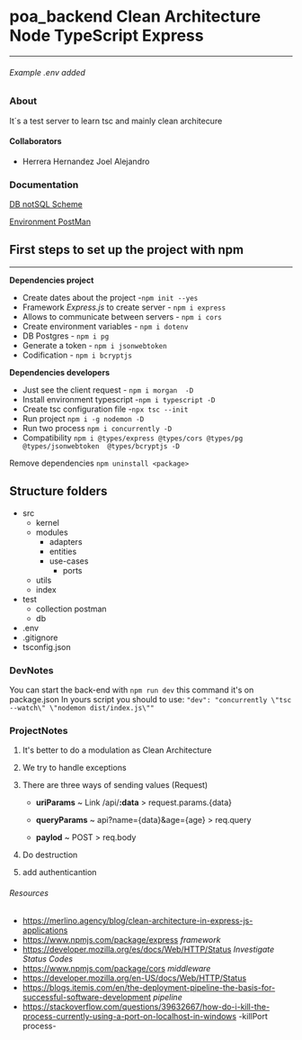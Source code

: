 # poa_backend Clean Architecture Node TypeScript Express

---

###### Example .env added

### About 

It´s a test server to learn tsc and mainly clean architecure

#### Collaborators

- Herrera Hernandez Joel Alejandro

### Documentation

[DB notSQL Scheme]() 

[Environment PostMan]()

## First steps to set up the project with npm 

---



**Dependencies project**

  + Create dates about the project -`npm init --yes`
  + Framework _Express.js_ to create server - `npm i express`
  + Allows to communicate between servers - `npm i cors`
  + Create environment variables - `npm i dotenv`
  + DB Postgres - `npm i pg`
  + Generate a token - `npm i jsonwebtoken`
  + Codification - `npm i bcryptjs`

  **Dependencies developers**

 + Just see the client request  - `npm i morgan  -D`
 + Install environment typescript -`npm i typescript -D`
 + Create tsc configuration file -`npx tsc --init`
 + Run project `npm i -g nodemon -D`
 + Run two process  `npm i concurrently -D`
 + Compatibility  `npm i @types/express @types/cors @types/pg @types/jsonwebtoken  @types/bcryptjs -D `

Remove dependencies `npm uninstall <package>`

## Structure folders 

- src
  - kernel
  - modules
    - adapters
    - entities
    - use-cases
      - ports
  - utils
  - index
- test
  - collection postman
  - db
- .env
- .gitignore
- tsconfig.json


### DevNotes

You can start the back-end with `npm run dev` this command it's on package.json
In yours script you should to use: 
`"dev": "concurrently \"tsc --watch\" \"nodemon dist/index.js\""`


### ProjectNotes

1. It's better to do a modulation as Clean Architecture
2. We try to handle exceptions
3. There are three ways of sending values (Request)

   -  **uriParams** ~ Link /api/**:data** > request.params.{data}
   
   -  **queryParams** ~ api?name={data}&age={age} > req.query
   
   -  **paylod** ~ POST > req.body
   
4. Do destruction 
5. add authenticantion


###### Resources

- https://merlino.agency/blog/clean-architecture-in-express-js-applications
- https://www.npmjs.com/package/express _framework_
- https://developer.mozilla.org/es/docs/Web/HTTP/Status _Investigate Status Codes_
- https://www.npmjs.com/package/cors  _middleware_
- https://developer.mozilla.org/en-US/docs/Web/HTTP/Status
- https://blogs.itemis.com/en/the-deployment-pipeline-the-basis-for-successful-software-development _pipeline_
-  https://stackoverflow.com/questions/39632667/how-do-i-kill-the-process-currently-using-a-port-on-localhost-in-windows -killPort process-




